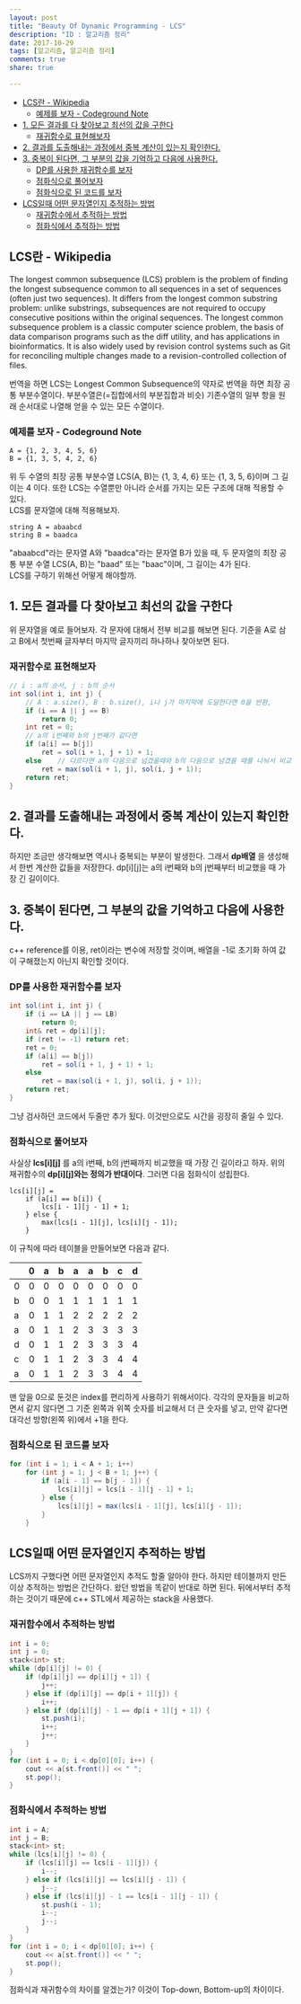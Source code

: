 ```yaml
---
layout: post
title: "Beauty Of Dynamic Programming - LCS"
description: "ID : 알고리즘 정리"
date: 2017-10-29
tags: [알고리즘, 알고리즘 정리]
comments: true
share: true

---
```



<!-- @import "[TOC]" {cmd="toc" depthFrom=1 depthTo=6 orderedList=false} -->
<!-- code_chunk_output -->

* [LCS란 - Wikipedia](#lcs란-wikipedia)
	* [예제를 보자 - Codeground Note](#예제를-보자-codeground-note)
* [1. 모든 결과를 다 찾아보고 최선의 값을 구한다](#1-모든-결과를-다-찾아보고-최선의-값을-구한다)
	* [재귀함수로 표현해보자](#재귀함수로-표현해보자)
* [2. 결과를 도출해내는 과정에서 중복 계산이 있는지 확인한다.](#2-결과를-도출해내는-과정에서-중복-계산이-있는지-확인한다)
* [3. 중복이 된다면, 그 부분의 값을 기억하고 다음에 사용한다.](#3-중복이-된다면-그-부분의-값을-기억하고-다음에-사용한다)
	* [DP를 사용한 재귀함수를 보자](#dp를-사용한-재귀함수를-보자)
	* [점화식으로 풀어보자](#점화식으로-풀어보자)
	* [점화식으로 된 코드를 보자](#점화식으로-된-코드를-보자)
* [LCS일때 어떤 문자열인지 추적하는 방법](#lcs일때-어떤-문자열인지-추적하는-방법)
	* [재귀함수에서 추적하는 방법](#재귀함수에서-추적하는-방법)
	* [점화식에서 추적하는 방법](#점화식에서-추적하는-방법)

<!-- /code_chunk_output -->


## LCS란 - Wikipedia
The longest common subsequence (LCS) problem is the problem of finding the longest subsequence common to all sequences in a set of sequences (often just two sequences). It differs from the longest common substring problem: unlike substrings, subsequences are not required to occupy consecutive positions within the original sequences. The longest common subsequence problem is a classic computer science problem, the basis of data comparison programs such as the diff utility, and has applications in bioinformatics. It is also widely used by revision control systems such as Git for reconciling multiple changes made to a revision-controlled collection of files.  

번역을 하면 LCS는 Longest Common Subsequence의 약자로 번역을 하면 최장 공통 부분수열이다. 부분수열은(=집합에서의 부분집합과 비슷) 기존수열의 일부 항을 원래 순서대로 나열해 얻을 수 있는 모든 수열이다.

### 예제를 보자 - Codeground Note

	A = {1, 2, 3, 4, 5, 6}
	B = {1, 3, 5, 4, 2, 6}

위 두 수열의 최장 공통 부분수열 LCS(A, B)는 {1, 3, 4, 6} 또는 {1, 3, 5, 6}이며 그 길이는 4 이다. 또한 LCS는 수열뿐만 아니라 순서를 가지는 모든 구조에 대해 적용할 수 있다.  
LCS를 문자열에 대해 적용해보자.

	string A = abaabcd
	string B = baadca

 "abaabcd"라는 문자열 A와 "baadca"라는 문자열 B가 있을 때, 두 문자열의 최장 공통 부분 수열 LCS(A, B)는 "baad" 또는 "baac"이며, 그 길이는 4가 된다.  
 LCS를 구하기 위해선 어떻게 해야할까.
## 1. 모든 결과를 다 찾아보고 최선의 값을 구한다
위 문자열을 예로 들어보자. 각 문자에 대해서 전부 비교를 해보면 된다. 기준을 A로 삼고 B에서 첫번째 글자부터 마지막 글자끼리 하나하나 찾아보면 된다.
### 재귀함수로 표현해보자
```java
// i : a의 순서, j : b의 순서
int sol(int i, int j) {
	// A : a.size(), B : b.size(), i나 j가 마지막에 도달한다면 0을 반환,
	if (i == A || j == B)
		return 0;
	int ret = 0;
	// a의 i번째와 b의 j번째가 같다면
	if (a[i] == b[j])
		ret = sol(i + 1, j + 1) + 1;
	else	// 다르다면 a의 다음으로 넘겼을때와 b의 다음으로 넘겼을 때를 나눠서 비교한다.
		ret = max(sol(i + 1, j), sol(i, j + 1));
	return ret;
}
```
## 2. 결과를 도출해내는 과정에서 중복 계산이 있는지 확인한다.
하지만 조금만 생각해보면 역시나 중복되는 부분이 발생한다. 그래서 **dp배열** 을 생성해서 한번 계산한 값들을 저장한다. dp[i][j]는 a의 i번째와 b의 j번째부터 비교했을 때 가장 긴 길이이다.
## 3. 중복이 된다면, 그 부분의 값을 기억하고 다음에 사용한다.
c++ reference를 이용, ret이라는 변수에 저장할 것이며, 배열을 -1로 초기화 하여 값이 구해졌는지 아닌지 확인할 것이다.
### DP를 사용한 재귀함수를 보자
```java
int sol(int i, int j) {
	if (i == LA || j == LB)
		return 0;
	int& ret = dp[i][j];
	if (ret != -1) return ret;
	ret = 0;
	if (a[i] == b[j])
		ret = sol(i + 1, j + 1) + 1;
	else
		ret = max(sol(i + 1, j), sol(i, j + 1));
	return ret;
}
```
그냥 검사하던 코드에서 두줄만 추가 됬다. 이것만으로도 시간을 굉장히 줄일 수 있다.
### 점화식으로 풀어보자
사실상 **lcs[i][j]** 를 a의 i번째, b의 j번째까지 비교했을 때 가장 긴 길이라고 하자. 위의 재귀함수의 **dp[i][j]와는 정의가 반대이다**. 그러면 다음 점화식이 성립한다.

	lcs[i][j] =
		if (a[i] == b[i]) {
			lcs[i - 1][j - 1] + 1;
		} else {
			max(lcs[i - 1][j], lcs[i][j - 1]);
		}

이 규칙에 따라 테이블을 만들어보면 다음과 같다.

|   | 0 | a | b | a | a | b | c | d |
|---|---|---|---|---|---|---|---|---|
| 0 | 0 | 0 | 0 | 0 | 0 | 0 | 0 | 0 |
| b | 0 | 0 | 1 | 1 | 1 | 1 | 1 | 1 |
| a | 0 | 1 | 1 | 2 | 2 | 2 | 2 | 2 |
| a | 0 | 1 | 1 | 2 | 3 | 3 | 3 | 3 |
| d | 0 | 1 | 1 | 2 | 3 | 3 | 3 | 4 |
| c | 0 | 1 | 1 | 2 | 3 | 3 | 4 | 4 |
| a | 0 | 1 | 1 | 2 | 3 | 3 | 4 | 4 |

맨 앞을 0으로 둔것은 index를 편리하게 사용하기 위해서이다. 각각의 문자들을 비교하면서 같지 않다면 그 기준 왼쪽과 위쪽 숫자를 비교해서 더 큰 숫자를 넣고, 만약 같다면 대각선 방향(왼쪽 위)에서 +1을 한다.

### 점화식으로 된 코드를 보자
```java
for (int i = 1; i < A + 1; i++)
	for (int j = 1; j < B + 1; j++) {
		if (a[i - 1] == b[j - 1]) {
			lcs[i][j] = lcs[i - 1][j - 1] + 1;
		} else {
			lcs[i][j] = max(lcs[i - 1][j], lcs[i][j - 1]);
		}
	}
```

## LCS일때 어떤 문자열인지 추적하는 방법
LCS까지 구했다면 어떤 문자열인지 추적도 할줄 알아야 한다. 하지만 테이블까지 만든 이상 추적하는 방법은 간단하다. 왔던 방법을 똑같이 반대로 하면 된다. 뒤에서부터 추적하는 것이기 때문에 c++ STL에서 제공하는 stack을 사용했다.
### 재귀함수에서 추적하는 방법
```java
int i = 0;
int j = 0;
stack<int> st;
while (dp[i][j] != 0) {
	if (dp[i][j] == dp[i][j + 1]) {
		j++;
	} else if (dp[i][j] == dp[i + 1][j]) {
		i++;
	} else if (dp[i][j] - 1 == dp[i + 1][j + 1]) {
		st.push(i);
		i++;
		j++;
	}
}
for (int i = 0; i < dp[0][0]; i++) {
	cout << a[st.front()] << " ";
	st.pop();
}
```
### 점화식에서 추적하는 방법
```java
int i = A;
int j = B;
stack<int> st;
while (lcs[i][j] != 0) {
	if (lcs[i][j] == lcs[i - 1][j]) {
		i--;
	} else if (lcs[i][j] == lcs[i][j - 1]) {
		j--;
	} else if (lcs[i][j] - 1 == lcs[i - 1][j - 1]) {
		st.push(i - 1);
		i--;
		j--;
	}
}
for (int i = 0; i < dp[0][0]; i++) {
	cout << a[st.front()] << " ";
	st.pop();
}
```
점화식과 재귀함수의 차이를 알겠는가? 이것이 Top-down, Bottom-up의 차이이다.
